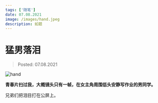 ```yaml
---
tags: ['随笔']
date: 07.08.2021
image: /images/hand.jpeg
description: 如题
---
```


# 猛男落泪

> Posted: 07.08.2021

<Tag />



![hand](/images/hand.jpeg)

<span v-p>**青春片扫过我，大概镜头只有一帧，在女主角周围低头安静写作业的男同学。**</span>

兄弟们把泪目打在公屏上。

<Disqus />
